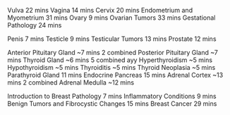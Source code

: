 
Vulva								22 mins
Vagina								14 mins
Cervix	 							20 mins
Endometrium and Myometrium					31 mins
Ovary								9 mins
Ovarian Tumors							33 mins
Gestational Pathology						24 mins


Penis								7 mins
Testicle 								9 mins
Testicular Tumors	 					13 mins
Prostate								12 mins


Anterior Pituitary Gland					~7 mins	2 combined
Posterior Pituitary Gland					~7 mins
Thyroid Gland	 					~6 mins	5 combined ayy
Hyperthyroidism						~5 mins
Hypothyroidism						~5 mins
Thyroiditis						~5 mins
Thyroid Neoplasia					~5 mins
Parathyroid Gland					11 mins
Endocrine Pancreas					15 mins
Adrenal Cortex						~13 mins	2 combined
Adrenal Medulla					~12 mins


Introduction to Breast Pathology				7 mins
Inflammatory Conditions					9 mins
Benign Tumors and Fibrocystic Changes		15 mins
Breast Cancer	 					29 mins





